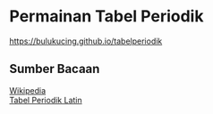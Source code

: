 # Permainan Tabel Periodik
https://bulukucing.github.io/tabelperiodik

## Sumber Bacaan
[Wikipedia](https://en.wikipedia.org/wiki/Periodic_table)<br>
[Tabel Periodik Latin](https://periodictableofelements.fandom.com/wiki/Latin_Names_of_Elements)
